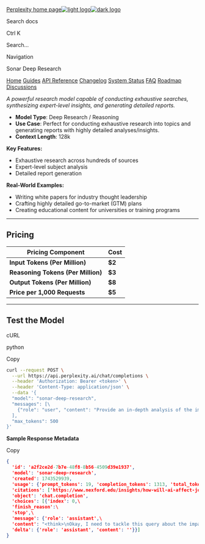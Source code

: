[Perplexity home page![light logo](https://mintlify.s3.us-west-1.amazonaws.com/perplexity/logo/SonarByPerplexity.svg)![dark logo](https://mintlify.s3.us-west-1.amazonaws.com/perplexity/logo/Sonar_Wordmark_Light.svg)](https://docs.perplexity.ai/home.mdx)

Search docs

Ctrl K

Search...

Navigation

Sonar Deep Research

[Home](https://docs.perplexity.ai/home) [Guides](https://docs.perplexity.ai/guides/getting-started) [API Reference](https://docs.perplexity.ai/api-reference/chat-completions) [Changelog](https://docs.perplexity.ai/changelog/changelog) [System Status](https://docs.perplexity.ai/system-status/system-status) [FAQ](https://docs.perplexity.ai/faq/faq) [Roadmap](https://docs.perplexity.ai/feature-roadmap) [Discussions](https://docs.perplexity.ai/discussions/discussions)

_A powerful research model capable of conducting exhaustive searches, synthesizing expert-level insights, and generating detailed reports._

- **Model Type**: Deep Research / Reasoning
- **Use Case**: Perfect for conducting exhaustive research into topics and generating reports with highly detailed analyses/insights.
- **Context Length**: 128k

**Key Features:**

- Exhaustive research across hundreds of sources
- Expert-level subject analysis
- Detailed report generation

**Real-World Examples:**

- Writing white papers for industry thought leadership
- Crafting highly detailed go-to-market (GTM) plans
- Creating educational content for universities or training programs

* * *

## [​](https://docs.perplexity.ai/guides/models/sonar-deep-research\#pricing)  **Pricing**

| Pricing Component | Cost |
| --- | --- |
| **Input Tokens (Per Million)** | **$2** |
| **Reasoning Tokens (Per Million)** | **$3** |
| **Output Tokens (Per Million)** | **$8** |
| **Price per 1,000 Requests** | **$5** |

* * *

## [​](https://docs.perplexity.ai/guides/models/sonar-deep-research\#test-the-model)  **Test the Model**

cURL

python

Copy

```bash
curl --request POST \
  --url https://api.perplexity.ai/chat/completions \
  --header 'Authorization: Bearer <token>' \
  --header 'Content-Type: application/json' \
  --data '{
  "model": "sonar-deep-research",
  "messages": [\
    {"role": "user", "content": "Provide an in-depth analysis of the impact of AI on global job markets over the next decade."}\
  ],
  "max_tokens": 500
}'

```

**Sample Response Metadata**

Copy

```json
{
  'id': 'a2f2ce2d-7b7e-48f8-8b56-4509d39e1937',
  'model': 'sonar-deep-research',
  'created': 1743529939,
  'usage': {'prompt_tokens': 19, 'completion_tokens': 1313, 'total_tokens': 1332, 'citation_tokens': 9478, 'num_search_queries': 10},
  'citations': ['https://www.nexford.edu/insights/how-will-ai-affect-jobs', 'https://technologymagazine.com/articles/wef-report-the-impact-of-ai-driving-170m-new-jobs-by-2030', 'https://ijgis.pubpub.org/pub/gdfpmgv9', 'https://builtin.com/artificial-intelligence/artificial-intelligence-future', 'https://www.innopharmaeducation.com/blog/the-impact-of-ai-on-job-roles-workforce-and-employment-what-you-need-to-know', 'https://explodingtopics.com/blog/ai-replacing-jobs', 'https://www.weforum.org/stories/2023/09/ai-automation-augmentation-workplace-jobs-of-tomorrow/', 'https://news.stthomas.edu/generative-ais-real-world-impact-on-job-markets/', 'https://litslink.com/blog/how-many-jobs-will-ai-take-over-the-statistics', 'https://institute.global/insights/economic-prosperity/the-impact-of-ai-on-the-labour-market', 'https://www.sandtech.com/insight/ai-and-the-future-of-work/', 'https://www.epi.org/press/the-pressing-threat-to-workers-isnt-ai-its-unbalanced-employer-power-in-the-labor-market/', 'https://sustainabilitymag.com/articles/wef-report-the-impact-of-ai-driving-170m-new-jobs-by-2030', 'https://www.nexford.edu/insights/how-will-ai-affect-jobs', 'https://jfsdigital.org/wp-content/uploads/2017/01/JFS212Final%EF%BC%88%E5%B7%B2%E6%8B%96%E7%A7%BB%EF%BC%89-6.pdf', 'https://www.chicagobooth.edu/review/ai-is-going-disrupt-labor-market-it-doesnt-have-destroy-it'],
  'object': 'chat.completion',
  'choices': [{'index': 0,\
  'finish_reason':\
  'stop',\
  'message': {'role': 'assistant',\
  'content': "<think>\nOkay, I need to tackle this query about the impact of AI on global job markets over the next decade. Let's start by going through the search results to gather the main points. \n\nFirst, the Goldman Sachs report mentions that AI could replace 300 million jobs, but also lead to a productivity boom and a 7% increase in global GDP. That's a big number, so job displacement is a major point. Then there's the WEF report from 2025 predicting 170 million new jobs against 92 million displaced, resulting in a net gain. This seems optimistic but highlights the transformative nature of AI.\n\nAnother source from IJGIS in May 2024 talks about a 40% displacement vs. 60% creation ratio. That's another figure supporting job creation over loss. However, some sectors like manufacturing and administrative roles are more at risk, according to Nexford and the University of Pennsylvania/OpenAI study, which points out white-collar workers earning up to $80k might be affected. \n\nMcKinsey's data in the search results mentions that by 2030, 14% of workers might need to switch careers. Also, the EPI report warns about the imbalance of power between employers and workers, suggesting policies are crucial. Skills gaps and the need for upskilling come up repeatedly, especially in the WEF and Siemens AG mentions. Judith Wiese's comment about skills becoming outdated quickly is key here.\n\nLooking at industries, the WEF notes that tech is leading in AI adoption, while construction lags. Countries like the US, China, Japan, and Germany are leading in robotics. Regional disparities are a concern, with lower adoption in low-income economies. \n\nThe impact isn't uniform across demographics. The EPI report says women are more exposed to AI displacement due to skill gaps. Also, younger workers worry more about job obsolescence than older ones. \n\nOn the positive side, roles in AI training, data analysis, cybersecurity, and ethics are emerging. The Tony Blair Institute breaks down AI's impact into labor demand, supply, and workplace experience, which is a useful framework. \n\nI also need to mention the potential for AI to augment jobs, like in insurance underwriting or healthcare, where it can handle routine tasks, allowing humans to focus on complex issues. The EPI's emphasis on policy solutions like strengthening unions and social safety nets should be included to balance the discussion.\n\nPutting it all together, the answer should cover displacement vs. creation, sector-specific impacts, skills and upskilling, economic effects, regional variations, and policy recommendations. Make sure to cite the relevant sources, like Goldman Sachs for the 300 million jobs, WEF for the 170 million new jobs, McKinsey for the 14% career change, etc. Highlight the conflicting views—some reports are optimistic about job creation, others warn about displacement and inequality. Conclude with the need for proactive policies and education to navigate the transition.\n</think>\n\nAI's impact on global job markets through 2035 will be profound and multifaceted, characterized by both significant displacement and unprecedented opportunity. Key analyses from leading institutions reveal several critical trends:\n\n### Job Displacement vs. Creation\n1. **Automation Scale**:  \n   - 300 million jobs globally (equivalent to 9% of current roles) face automation risk, primarily affecting routine white-collar tasks like credit analysis (81% automatable) and administrative support[1][8][14].  \n   - **Net gains** are expected, with the World Economic Forum (WEF) forecasting **170 million new jobs** (e.g., AI trainers, cybersecurity specialists) outweighing **92 million displaced roles**[2][13].  \n   - Sector ratios show **40% displacement vs. 60% creation**, driven by AI-enabled productivity boosts (potentially adding $7 trillion to global GDP)[3][16].\n\n2. **Industry-Specific Risks**:  \n   - **High-risk sectors**: Manufacturing (12 million jobs at risk by 2030), office/administrative roles (46% automatable)[9][6].  \n   - **Growth sectors**: Healthcare, STEM, and creative industries will see demand for AI ethicists (+72% augmentation potential) and human-machine teaming managers[5][7].\n\n### Workforce Transformation\n3. **Skill Evolution**:  \n   - **39% of current skills** will become obsolete by 2030, with AI literacy, data analytics, and adaptability becoming critical[2][11].  \n   - White-collar professionals earning up to $80,000 annually face the highest automation exposure, while roles requiring empathy (nursing) or creativity (art direction) gain augmentation potential[1][7].\n\n4. **Economic and Demographic Disparities**:  \n   - Advanced economies will see **60% job disruption** vs. 26% in low-income nations, exacerbating global inequality[6][10].  \n   - Women face disproportionate risks due to AI skill gaps and higher representation in clerical roles[4][12].\n\n### Systemic Shifts\n5. **Corporate Adaptation**:  \n   - **86% of businesses** expect AI-driven restructuring by 2030, with 85% prioritizing workforce upskilling[11][13].  \n   - Hybrid human-AI collaboration models will dominate, shifting task allocation from 47% human-operated today to near-even splits with machines by 2030[11].\n\n| Key AI Job Market Dynamics (2025-2035) |  \n|----------------------------------------|  \n| **Global GDP Growth** | +7% ($7T) |  \n| **Prime Displacement Targets** | White-collar roles, manufacturing |  \n| **Emerging Roles** | AI ethics specialists, data engineers |  \n| **Critical Skills Gap** | Analytics, cybersecurity, AI-augmented creativity |  \n\n### Policy Imperatives\nTo mitigate disruptions, the WEF and Economic Policy Institute emphasize:  \n- **Education reform**: Lifelong learning systems to address 85 million midcareer transitions[7][12].  \n- **Labor protections**: Updated regulations for AI ethics and strengthened collective bargaining[12][15].  \n- **Economic safeguards**: Universal basic income pilots and expanded social safety nets[12][15].\n\nWhile AI will eliminate certain roles, historical parallels (e.g., 60% of 2025 jobs didn’t exist in 1940) suggest adaptability remains achievable[16]. Success hinges on balancing automation gains with equitable access to emerging opportunities."},\
  'delta': {'role': 'assistant', 'content': ''}}]
}

```